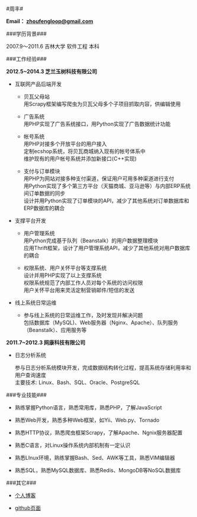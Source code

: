 #周丰#

**Email： zhoufengloop@gmail.com**

###学历背景###

2007.9～2011.6   吉林大学   软件工程  本科


###工作经验###

**2012.5~2014.3      芝兰玉树科技有限公司**

+   互联网产品后端开发

    +   贝瓦父母站    
        用Scrapy框架编写爬虫为贝瓦父母多个子项目抓取内容，供编辑使用

    +   广告系统    
        用PHP实现了广告系统接口，用Python实现了广告数据统计功能

    +   帐号系统   
        用PHP对接多个开放平台的用户接入  
        定制ecshop系统，将贝瓦商城纳入现有的帐号体系中  
        维护现有的用户帐号系统并添加新接口(C++实现)  

    +   支付与订单模块    
        用PHP为网站对接多种支付渠道，保证用户可用多种渠道进行支付  
        用Python实现了多个第三方平台（天猫商城、亚马逊等）与内部ERP系统间订单数据的同步  
        设计并用Python实现了订单模块的API，减少了其他系统对订单数据库和ERP数据库的耦合  

+   支撑平台开发

    +   用户管理系统  
        用Python完成基于队列（Beanstalk）的用户数据整理模块   
        应用Thrift框架，设计了用户管理系统API，减少了其他系统对用户数据库的耦合

    +   权限系统、用户关怀平台等支撑系统    
        设计并用PHP实现了以上支撑系统   
        权限系统规范了内部工作人员对每个系统的访问权限   
        用户关怀平台用来灵活定制营销邮件/短信的发送   

+   线上系统日常运维

    +   参与线上系统的日常运维工作，及时发现并解决问题     
    包括数据库（MySQL)、Web服务器（Nginx、Apache）、队列服务（Beanstalk）、应用服务等

**2011.7~2012.3   网康科技有限公司**

+   日志分析系统   

    参与日志分析系统模块开发，完成数据结构转化过程，提高系统存储利用率和用户查询速度   
    主要技术:   Linux、Bash、SQL、Oracle、PostgreSQL


###专业技能###

+   熟练掌握Python语言，熟悉常用库，熟悉PHP，了解JavaScript

+   熟悉Web开发，熟悉多种Web框架，如Yii、Web.py、Tornado

+   熟悉HTTP协议，熟悉爬虫框架Scrapy，了解Apache、Ngnix服务器配置

+   熟悉C语言，对Linux操作系统内部机制有一定认识

+   熟悉LInux环境，熟练掌握Bash、Sed、AWK等工具，熟悉VIM编辑器

+   熟悉SQL，熟悉MySQL数据库、熟悉Redis、MongoDB等NoSQL数据库


###其它###

+   [个人博客](http://zhoufeng1989.github.io)

+   [github页面](https://github.com/zhoufeng1989)
